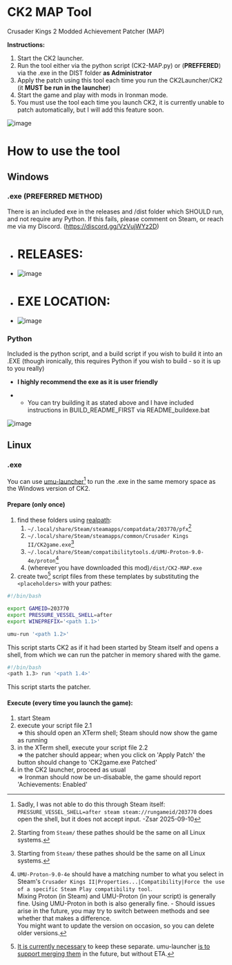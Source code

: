 # CK2 MAP Tool
 Crusader Kings 2 Modded Achievement Patcher (MAP)

 **Instructions:**
1. Start the CK2 launcher.
2. Run the tool either via the python script (CK2-MAP.py) or (**PREFFERED**) via the .exe in the DIST folder **as Administrator**
3. Apply the patch using this tool each time you run the CK2Launcher/CK2 (it **MUST be run in the launcher**)
4. Start the game and play with mods in Ironman mode.
5. You must use the tool each time you launch CK2, it is currently unable to patch automatically, but I will add this feature soon.

![image](https://github.com/user-attachments/assets/7f32c04c-4250-46e5-9def-8b8ed1631ea0)

# How to use the tool

## Windows

### .exe (**PREFERRED METHOD**)

There is an included exe in the releases and /dist folder which SHOULD run, and not require any Python. If this fails, please comment on Steam, or reach me via my Discord. (https://discord.gg/VzVujWYz2D)
- # RELEASES:
- ![image](https://github.com/user-attachments/assets/38127a9e-fa72-4555-ab60-aef63b5039b0)
- # EXE LOCATION:
- ![image](https://github.com/user-attachments/assets/719fea74-2d6c-494f-bced-67ebbcc9fbe1)


### Python

Included is the python script, and a build script if you wish to build it into an .EXE (though ironically, this requires Python if you wish to build - so it is up to you really)
- **I highly recommend the exe as it is user friendly**

- - You can try building it as stated above and I have included instructions in BUILD_README_FIRST via README_buildexe.bat

![image](https://github.com/user-attachments/assets/9edc9c69-a67e-46b2-a6dc-0c0457cda087)

## Linux

### .exe

You can use [umu-launcher](https://github.com/Open-Wine-Components/umu-launcher)[^1] to run the .exe in the same memory space as the Windows version of CK2.

#### Prepare (only once)

1. find these folders using [realpath](https://man7.org/linux/man-pages/man3/realpath.3.html):  
	1. `~/.local/share/Steam/steamapps/compatdata/203770/pfx`[^2]
	2. `~/.local/share/Steam/steamapps/common/Crusader Kings II/CK2game.exe`[^2]
	3. `~/.local/share/Steam/compatibilitytools.d/UMU-Proton-9.0-4e/proton`[^3]
	4. (wherever you have downloaded this mod)`/dist/CK2-MAP.exe`
2. create two[^4] script files from these templates by substituting the `<placeholders>` with your pathes:
```bash
#!/bin/bash

export GAMEID=203770
export PRESSURE_VESSEL_SHELL=after
export WINEPREFIX='<path 1.1>'

umu-run '<path 1.2>'
```
This script starts CK2 as if it had been started by Steam itself and opens a shell, from which we can run the patcher in memory shared with the game.
```bash
#!/bin/bash
<path 1.3> run '<path 1.4>'
```
This script starts the patcher.

#### Execute (every time you launch the game):

1. start Steam
2. execute your script file 2.1  
=> this should open an XTerm shell; Steam should now show the game as running
3. in the XTerm shell, execute your script file 2.2  
=> the patcher should appear; when you click on 'Apply Patch' the button should change to 'CK2game.exe Patched'
4. in the CK2 launcher, proceed as usual  
=> Ironman should now be un-disabable, the game should report 'Achievements: Enabled'

[^1]: Sadly, I was not able to do this through Steam itself: `PRESSURE_VESSEL_SHELL=after steam steam://rungameid/203770` does open the shell, but it does not accept input. -Zsar 2025-09-10
[^2]: Starting from `Steam/` these pathes should be the same on all Linux systems.
[^3]: `UMU-Proton-9.0-4e` should have a matching number to what you select in Steam's `Crusader Kings II|Properties...|Compatibility|Force the use of a specific Steam Play compatibility tool`.  
Mixing Proton (in Steam) and UMU-Proton (in your script) is generally fine. Using UMU-Proton in both is also generally fine. - Should issues arise in the future, you may try to switch between methods and see whether that makes a difference.  
You might want to update the version on occasion, so you can delete older versions.
[^4]: [It is currently necessary](https://github.com/Open-Wine-Components/umu-launcher/issues/283#issuecomment-2508705743) to keep these separate. umu-launcher [is to support merging them](https://github.com/Open-Wine-Components/umu-launcher/issues/283#issuecomment-2644374068) in the future, but without ETA.
